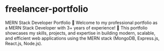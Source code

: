 # freelancer-portfolio
MERN Stack Developer Portfolio 🌟 Welcome to my professional portfolio as a MERN Stack Developer with 3+ years of experience! 🌟  This portfolio showcases my skills, projects, and expertise in building modern, scalable, and efficient web applications using the MERN stack (MongoDB, Express.js, React.js, Node.js).
